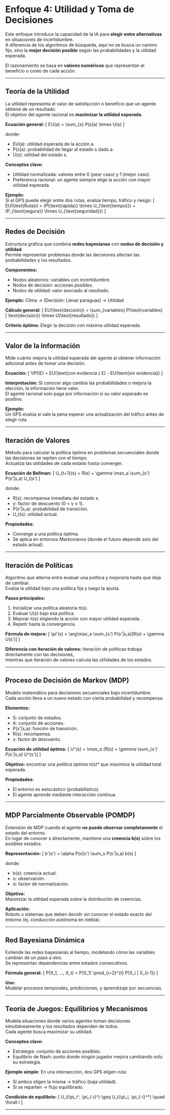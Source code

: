 # Enfoque 4: Utilidad y Toma de Decisiones

Este enfoque introduce la capacidad de la IA para **elegir entre alternativas** en situaciones de incertidumbre.  
A diferencia de los algoritmos de búsqueda, aquí no se busca un camino fijo, sino la **mejor decisión posible** según las probabilidades y la utilidad esperada.  

El razonamiento se basa en **valores numéricos** que representan el beneficio o costo de cada acción.

---

## Teoría de la Utilidad

La utilidad representa el valor de satisfacción o beneficio que un agente obtiene de un resultado.  
El objetivo del agente racional es **maximizar la utilidad esperada**.

**Ecuación general:**
\[
EU(a) = \sum_{s} P(s|a) \times U(s)
\]

donde:
- EU(a): utilidad esperada de la acción a.  
- P(s|a): probabilidad de llegar al estado s dado a.  
- U(s): utilidad del estado s.  

**Conceptos clave:**
- Utilidad normalizada: valores entre 0 (peor caso) y 1 (mejor caso).  
- Preferencia racional: un agente siempre elige la acción con mayor utilidad esperada.

**Ejemplo:**  
Si el GPS puede elegir entre dos rutas, evalúa tiempo, tráfico y riesgo:
\[
EU(\text{Ruta}_i) = (P_{\text{rápida}} \times U_{\text{tiempo}}) + (P_{\text{segura}} \times U_{\text{seguridad}})
\]

---

## Redes de Decisión

Estructura gráfica que combina **redes bayesianas** con **nodos de decisión y utilidad**.  
Permite representar problemas donde las decisiones afectan las probabilidades y los resultados.

**Componentes:**
- Nodos aleatorios: variables con incertidumbre.  
- Nodos de decisión: acciones posibles.  
- Nodos de utilidad: valor asociado al resultado.

**Ejemplo:**
Clima → (Decisión: Llevar paraguas) → Utilidad


**Cálculo general:**
\[
EU(\text{decisión}) = \sum_{variables} P(\text{variables} | \text{decisión}) \times U(\text{resultado})
\]

**Criterio óptimo:**
Elegir la decisión con máxima utilidad esperada.

---

## Valor de la Información

Mide cuánto mejora la utilidad esperada del agente al obtener información adicional antes de tomar una decisión.

**Ecuación:**
\[
VPI(E) = EU(\text{con evidencia } E) - EU(\text{sin evidencia})
\]

**Interpretación:**
Si conocer algo cambia las probabilidades o mejora la elección, la información tiene valor.  
El agente racional solo paga por información si su valor esperado es positivo.

**Ejemplo:**  
Un GPS evalúa si vale la pena esperar una actualización del tráfico antes de elegir ruta.

---

## Iteración de Valores

Método para calcular la política óptima en problemas secuenciales donde las decisiones se repiten con el tiempo.  
Actualiza las utilidades de cada estado hasta converger.

**Ecuación de Bellman:**
\[
U_{t+1}(s) = R(s) + \gamma \max_a \sum_{s'} P(s'|s,a) U_t(s')
\]

donde:
- R(s): recompensa inmediata del estado s.  
- γ: factor de descuento (0 < γ ≤ 1).  
- P(s'|s,a): probabilidad de transición.  
- U_t(s): utilidad actual.

**Propiedades:**
- Converge a una política óptima.  
- Se aplica en entornos Markovianos (donde el futuro depende solo del estado actual).

---

## Iteración de Políticas

Algoritmo que alterna entre evaluar una política y mejorarla hasta que deja de cambiar.  
Evalúa la utilidad bajo una política fija y luego la ajusta.

**Pasos principales:**
1. Inicializar una política aleatoria π(s).  
2. Evaluar U(s) bajo esa política.  
3. Mejorar π(s) eligiendo la acción con mayor utilidad esperada.  
4. Repetir hasta la convergencia.

**Fórmula de mejora:**
\[
\pi'(s) = \arg\max_a \sum_{s'} P(s'|s,a)[R(s) + \gamma U(s')]
\]

**Diferencia con iteración de valores:**
Iteración de políticas trabaja directamente con las decisiones,  
mientras que iteración de valores calcula las utilidades de los estados.

---

## Proceso de Decisión de Markov (MDP)

Modelo matemático para decisiones secuenciales bajo incertidumbre.  
Cada acción lleva a un nuevo estado con cierta probabilidad y recompensa.

**Elementos:**
- S: conjunto de estados.  
- A: conjunto de acciones.  
- P(s'|s,a): función de transición.  
- R(s): recompensa.  
- γ: factor de descuento.  

**Ecuación de utilidad óptima:**
\[
U^*(s) = \max_a [R(s) + \gamma \sum_{s'} P(s'|s,a) U^*(s')]
\]

**Objetivo:** encontrar una **política óptima π*(s)** que maximice la utilidad total esperada.

**Propiedades:**
- El entorno es estocástico (probabilístico).  
- El agente aprende mediante interacción continua.

---

## MDP Parcialmente Observable (POMDP)

Extensión de MDP cuando el agente **no puede observar completamente** el estado del entorno.  
En lugar de conocer s directamente, mantiene una **creencia b(s)** sobre los posibles estados.

**Representación:**
\[
b'(s') = \alpha P(o|s') \sum_s P(s'|s,a) b(s)
\]

donde:
- b(s): creencia actual.  
- o: observación.  
- α: factor de normalización.

**Objetivo:**  
Maximizar la utilidad esperada sobre la distribución de creencias.

**Aplicación:**  
Robots o sistemas que deben decidir sin conocer el estado exacto del entorno (ej. conducción autónoma en niebla).

---

## Red Bayesiana Dinámica

Extiende las redes bayesianas al tiempo, modelando cómo las variables cambian de un paso a otro.  
Se representan dependencias entre estados consecutivos.

**Fórmula general:**
\[
P(X_1, ..., X_t) = P(X_1) \prod_{i=2}^{t} P(X_i | X_{i-1})
\]

**Uso:**  
Modelar procesos temporales, predicciones, y aprendizaje por secuencias.

---

## Teoría de Juegos: Equilibrios y Mecanismos

Modela situaciones donde varios agentes toman decisiones simultáneamente y los resultados dependen de todos.  
Cada agente busca maximizar su utilidad.

**Conceptos clave:**
- Estrategia: conjunto de acciones posibles.  
- Equilibrio de Nash: punto donde ningún jugador mejora cambiando solo su estrategia.  

**Ejemplo simple:**
En una intersección, dos GPS eligen ruta:
- Si ambos eligen la misma → tráfico (baja utilidad).  
- Si se reparten → flujo equilibrado.

**Condición de equilibrio:**
\[
U_i(\pi_i^*, \pi_{-i}^*) \geq U_i(\pi_i, \pi_{-i}^*) \quad \forall i
\]

---
